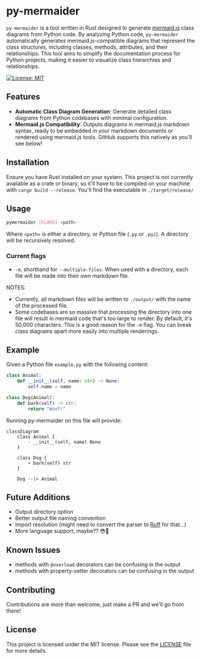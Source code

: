 # py-mermaider

`py-mermaider` is a tool written in Rust designed to generate [mermaid.js](https://github.com/mermaid-js/mermaid) class diagrams from Python code. By analyzing Python code, `py-mermaider` automatically generates mermaid.js-compatible diagrams that represent the class structures, including classes, methods, attributes, and their relationships. This tool aims to simplify the documentation process for Python projects, making it easier to visualize class hierarchies and relationships.

[![License: MIT](https://img.shields.io/badge/License-MIT-green.svg)](https://opensource.org/licenses/MIT)

## Features

- **Automatic Class Diagram Generation**: Generate detailed class diagrams from Python codebases with minimal configuration.
- **Mermaid.js Compatibility**: Outputs diagrams in mermaid.js markdown syntax, ready to be embedded in your markdown documents or rendered using mermaid.js tools. GitHub supports this natively as you'll see below!

## Installation

Ensure you have Rust installed on your system. This project is not currently available as a crate or binary, so it'll have to be compiled on your machine with `cargo build --release`. You'll find the executable in `./target/release/`

## Usage

```sh
pymermaider [FLAGS] <path>
```

Where `<path>` is either a directory, or Python file (`.py` or `.pyi`). A directory will be recursively resolved.

### Current flags

- `-m`, shorthand for `--multiple-files`. When used with a directory, each file will be made into their own markdown file.

NOTES:

- Currently, all markdown files will be written to `./output/` with the name of the processed file.
- Some codebases are so massive that processing the directory into one file will result in mermaid code that's too large to render. By default, it's 50,000 characters. This is a good reason for the `-m` flag. You can break class diagrams apart more easily into multiple renderings.

## Example

Given a Python file `example.py` with the following content:

```python
class Animal:
    def __init__(self, name: str) -> None:
        self.name = name

class Dog(Animal):
    def bark(self) -> str:
        return "Woof!"
```

Running py-mermaider on this file will provide:

```mermaid
classDiagram
    class Animal {
        - __init__(self, name) None
    }

    class Dog {
        + bark(self) str
    }

    Dog --|> Animal
```

## Future Additions

- Output directory option
- Better output file naming convention
- Import resolution (might need to convert the parser to [Ruff](https://github.com/astral-sh/ruff/) for that...)
- More language support, maybe?? 😳🤔

## Known Issues

- methods with `@overload` decorators can be confusing in the output
- methods with property-setter decorators can be confusing in the output

## Contributing

Contributions are more than welcome, just make a PR and we'll go from there!

## License

This project is licensed under the MIT license. Please see the
[LICENSE](LICENSE) file for more details.
